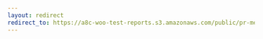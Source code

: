 ```yaml
---
layout: redirect
redirect_to: https://a8c-woo-test-reports.s3.amazonaws.com/public/pr-merge/39238/e2e/index.html
---
```

